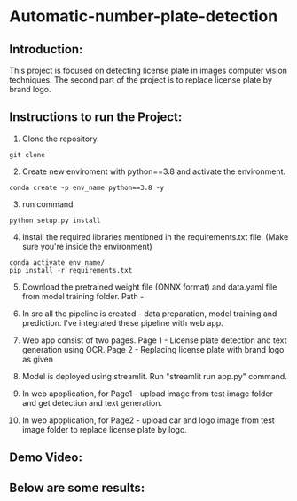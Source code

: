 # Automatic-number-plate-detection

## Introduction:
This project is focused on detecting license plate in images computer vision techniques. The second part of the project is to replace license plate by brand logo.

## Instructions to run the Project:

1. Clone the repository.
```
git clone 
```
2. Create new enviroment with python==3.8 and activate the environment.
```
conda create -p env_name python==3.8 -y
```

3. run command
```
python setup.py install
```
4. Install the required libraries mentioned in the requirements.txt file. (Make sure you're inside the environment)
``` 
conda activate env_name/
pip install -r requirements.txt
```
5. Download the pretrained weight file (ONNX format) and data.yaml file from model training folder.
   Path - 

6. In src all the pipeline is created - data preparation, model training and prediction. I've integrated these pipeline with web app.

7. Web app consist of two pages.
   Page 1 - License plate detection and text generation using OCR.
   Page 2 - Replacing license plate with brand logo as given

8. Model is deployed using streamlit. Run "streamlit run app.py" command.

9. In web appplication, for Page1 - upload image from test image folder and get detection and text generation.

10. In web appplication, for Page2 - upload car and logo image from test image folder to replace license plate by logo.


## Demo Video:


## Below are some results:



